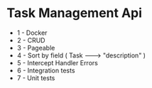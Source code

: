 # Task Management Api

- 1 - Docker
- 2 - CRUD
- 3 - Pageable
- 4 - Sort by field ( Task ---> "description" )
- 5 - Intercept Handler Errors
- 6 - Integration tests
- 7 - Unit tests